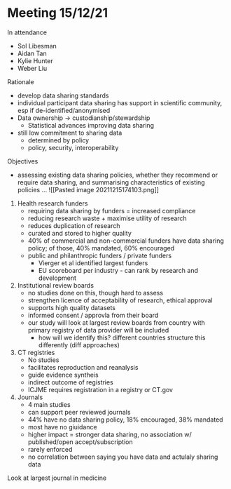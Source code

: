 # Meeting 15/12/21

In attendance
- Sol Libesman
- Aidan Tan
- Kylie Hunter
- Weber Liu

Rationale
- develop data sharing standards
- individual participant data sharing has support in scientific community, esp if de-identified/anonymised
- Data ownership -> custodianship/stewardship
	- Statistical advances improving data sharing
- still low commitment to sharing data
	- determined by policy
	- policy, security, interoperability

Objectives
- assessing existing data sharing policies, whether they recommend or require data sharing, and summarising characteristics of existing policies ...
![[Pasted image 20211215174103.png]]
1. Health research funders
	- requiring data sharing by funders = increased compliance
	- reducing research waste + maximise utility of research
	- reduces duplication of research
	- curated and stored to higher quality
	- 40% of commercial and non-commercial funders have data sharing policy; of those, 40% mandated, 60% encouraged
	- public and philanthropic funders / private funders
		- Vierger et al identified largest funders
		- EU scoreboard per industry - can rank by research and development
2. Institutional review boards
	- no studies done on this, though hard to assess
	- strengthen licence of acceptability of research, ethical approval
	- supports high quality datasets
	- informed consent / approvla from their board
	- our study will look at largest review boards from country with primary registry of data provider will be included
		- how will we identify this? different countries structure this differently (diff approaches)
3. CT registries
	- No studies
	- facilitates reproduction and reanalysis
	- guide evidence syntheis
	- indirect outcome of registries
	- ICJME requires registration in a registry or CT.gov
4. Journals
	- 4 main studies
	- can support peer reviewed journals
	- 44% have no data sharing policy, 18% encouraged, 38% mandated
	- most have no giuidance
	- higher impact = stronger data sharing, no association w/ published/open accept/subscription
	- rarely enforced 
	- no correlation between saying you have data and actulaly sharing data

Look at largest journal in medicine


